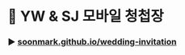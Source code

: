 # 🎉 YW & SJ 모바일 청첩장

### ▶ [soonmark.github.io/wedding-invitation](soonmark.github.io/wedding-invitation)